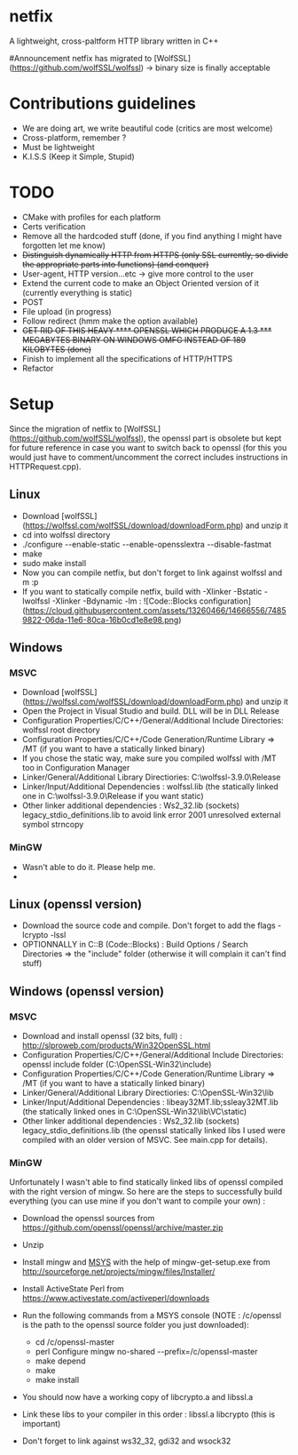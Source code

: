 # netfix

A lightweight, cross-paltform HTTP library written in C++

#Announcement
netfix has migrated to [WolfSSL] (https://github.com/wolfSSL/wolfssl) -> binary size is finally acceptable

# Contributions guidelines
* We are doing art, we write beautiful code (critics are most welcome)
* Cross-platform, remember ?
* Must be lightweight
* K.I.S.S (Keep it Simple, Stupid)

# TODO
* CMake with profiles for each platform
* Certs verification
* Remove all the hardcoded stuff (done, if you find anything I might have forgotten let me know)
* ~~Distinguish dynamically HTTP from HTTPS (only SSL currently, so divide the appropriate parts into functions) (and conquer)~~
* User-agent, HTTP version...etc -> give more control to the user
* Extend the current code to make an Object Oriented version of it (currently everything is static)
* POST
* File upload (in progress)
* Follow redirect (hmm make the option available)
* ~~GET RID OF THIS HEAVY **** OPENSSL WHICH PRODUCE A 1.3 *** MEGABYTES BINARY ON WINDOWS OMFG INSTEAD OF 189 KILOBYTES (done)~~
* Finish to implement all the specifications of HTTP/HTTPS
* Refactor

# Setup
Since the migration of netfix to [WolfSSL] (https://github.com/wolfSSL/wolfssl), the openssl part is obsolete but kept for future reference in case you want to switch back to openssl (for this you would just have to comment/uncomment the correct includes instructions in HTTPRequest.cpp). 

## Linux
* Download [wolfSSL] (https://wolfssl.com/wolfSSL/download/downloadForm.php) and unzip it
* cd into wolfssl directory
* ./configure --enable-static --enable-opensslextra --disable-fastmat
* make
* sudo make install
* Now you can compile netfix, but don't forget to link against wolfssl and m :p
* If you want to statically compile netfix, build with -Xlinker -Bstatic -lwolfssl -Xlinker -Bdynamic  -lm :
![Code::Blocks configuration] (https://cloud.githubusercontent.com/assets/13260466/14666556/74859822-06da-11e6-80ca-16b0cd1e8e98.png)

## Windows
### MSVC
* Download [wolfSSL] (https://wolfssl.com/wolfSSL/download/downloadForm.php) and unzip it
* Open the Project in Visual Studio and build. DLL will be in DLL Release
* Configuration Properties/C/C++/General/Additional Include Directories: wolfssl root directory
* Configuration Properties/C/C++/Code Generation/Runtime Library => /MT (if you want to have a statically linked binary)
* If you chose the static way, make sure you compiled wolfssl with /MT too in Configuration Manager
* Linker/General/Additional Library Directiories: C:\wolfssl-3.9.0\Release
* Linker/Input/Additional Dependencies : wolfssl.lib (the statically linked one in C:\wolfssl-3.9.0\Release if you want static)
* Other linker additional dependencies : Ws2_32.lib (sockets) legacy_stdio_definitions.lib  to avoid link error 2001 unresolved external symbol strncopy

### MinGW
* Wasn't able to do it. Please help me.
* 
## Linux (openssl version)

* Download the source code and compile. Don't forget to add the flags -lcrypto -lssl
* OPTIONNALLY in C::B (Code::Blocks) : Build Options / Search Directories => the "include" folder (otherwise it will complain it can't find stuff)

## Windows (openssl version)

### MSVC

* Download and install openssl (32 bits, full) : http://slproweb.com/products/Win32OpenSSL.html
* Configuration Properties/C/C++/General/Additional Include Directories: openssl include folder (C:\OpenSSL-Win32\include)
* Configuration Properties/C/C++/Code Generation/Runtime Library => /MT (if you want to have a statically linked binary)
* Linker/General/Additional Library Directiories: C:\OpenSSL-Win32\lib
* Linker/Input/Additional Dependencies : libeay32MT.lib;ssleay32MT.lib (the statically linked ones in C:\OpenSSL-Win32\lib\VC\static)
* Other linker additional dependencies : Ws2_32.lib (sockets) legacy_stdio_definitions.lib (the openssl statically linked libs I used were compiled with an older version of MSVC. See main.cpp for details).

### MinGW

Unfortunately I wasn't able to find statically linked libs of openssl compiled with the right version of mingw. So here are the steps to successfully build everything (you can use mine if you don't want to compile your own) :
* Download the openssl sources from https://github.com/openssl/openssl/archive/master.zip
* Unzip
* Install mingw and [MSYS](http://www.mingw.org/wiki/MSYS) with the help of mingw-get-setup.exe from http://sourceforge.net/projects/mingw/files/Installer/
* Install ActiveState Perl from https://www.activestate.com/activeperl/downloads
* Run the following commands from a MSYS console (NOTE : /c/openssl is the path to the openssl source folder you just downloaded):
  * cd /c/openssl-master
  * perl Configure mingw no-shared --prefix=/c/openssl-master
  * make depend
  * make
  * make install

* You should now have a working copy of libcrypto.a and libssl.a
* Link these libs to your compiler in this order : libssl.a libcrypto (this is important)
* Don't forget to link against ws32_32, gdi32 and wsock32



